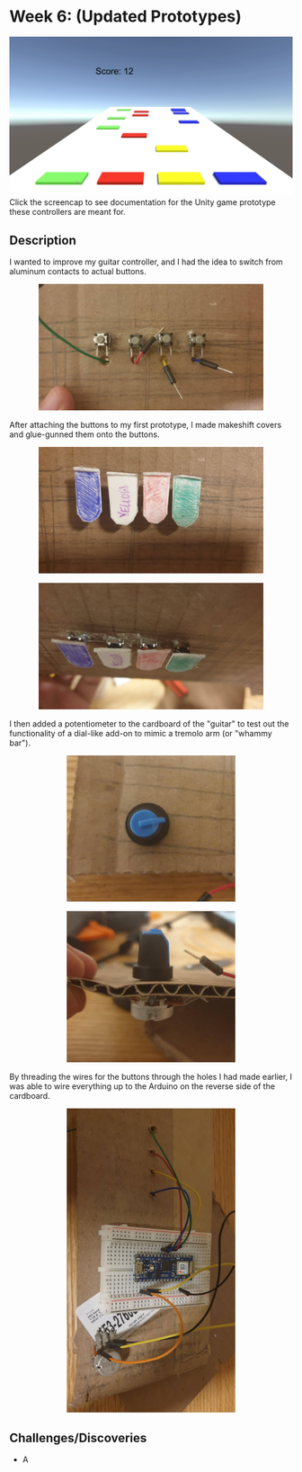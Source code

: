 # Week 6: (Updated Prototypes)

[![ButtonHero Demo](https://github.com/mlk525/fast-fun/blob/main/week-3/BH%20Demo%20Screencap.jpg)](https://github.com/mlk525/fast-fun/blob/main/week-3/)
Click the screencap to see documentation for the Unity game prototype these controllers are meant for.

## Description
I wanted to improve my guitar controller, and I had the idea to switch from aluminum contacts to actual buttons.

<p align="center">
  <img width="400" src="https://github.com/mlk525/fast-fun/blob/main/week-6/naked_buttons.jpg">
</p>

After attaching the buttons to my first prototype, I made makeshift covers and glue-gunned them onto the buttons.

<p align="center">
  <img width="400" src="https://github.com/mlk525/fast-fun/blob/main/week-6/buttons.jpg">
</p>

<p align="center">
  <img width="400" src="https://github.com/mlk525/fast-fun/blob/main/week-6/buttons_side.jpg">
</p>

I then added a potentiometer to the cardboard of the "guitar" to test out the functionality of a dial-like add-on to mimic a tremolo arm (or "whammy bar").

<p align="center">
  <img width="300" src="https://github.com/mlk525/fast-fun/blob/main/week-6/dial.jpg">
</p>

<p align="center">
  <img width="300" src="https://github.com/mlk525/fast-fun/blob/main/week-6/dial_side.jpg">
</p>

By threading the wires for the buttons through the holes I had made earlier, I was able to wire everything up to the Arduino on the reverse side of the cardboard.

<p align="center">
  <img width="300" src="https://github.com/mlk525/fast-fun/blob/main/week-6/circuit.jpg">
</p>

## Challenges/Discoveries
* A
